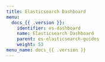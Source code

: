 ```yaml
---
title: Elasticsearch Dashboard
menu:
  docs_{{ .version }}:
    identifier: es-dashboard
    name: Elasticsearch Dashboard
    parent: es-elasticsearch-guides
    weight: 53
menu_name: docs_{{ .version }}
---
```

